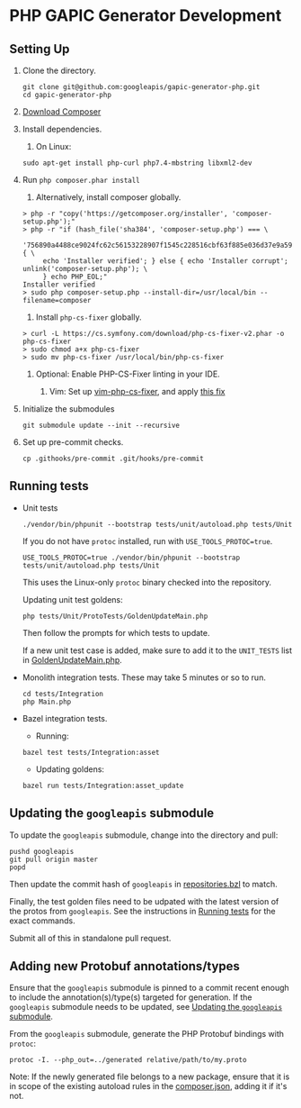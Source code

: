 # PHP GAPIC Generator Development

## Setting Up

1.  Clone the directory.

    ```
    git clone git@github.com:googleapis/gapic-generator-php.git
    cd gapic-generator-php
    ```

2.  [Download Composer](https://getcomposer.org/download/)

3.  Install dependencies.

    1.  On Linux:

    ```
    sudo apt-get install php-curl php7.4-mbstring libxml2-dev
    ```

4.  Run `php composer.phar install`

    1.  Alternatively, install composer globally.

    ```
    > php -r "copy('https://getcomposer.org/installer', 'composer-setup.php');"
    > php -r "if (hash_file('sha384', 'composer-setup.php') === \
         '756890a4488ce9024fc62c56153228907f1545c228516cbf63f885e036d37e9a59d27d63f46af1d4d07ee0f76181c7d3') { \
         echo 'Installer verified'; } else { echo 'Installer corrupt'; unlink('composer-setup.php'); \
         } echo PHP_EOL;"
    Installer verified
    > sudo php composer-setup.php --install-dir=/usr/local/bin --filename=composer
    ```

    1.  Install `php-cs-fixer` globally.

    ```
    > curl -L https://cs.symfony.com/download/php-cs-fixer-v2.phar -o php-cs-fixer
    > sudo chmod a+x php-cs-fixer
    > sudo mv php-cs-fixer /usr/local/bin/php-cs-fixer
    ```

    1.  Optional: Enable PHP-CS-Fixer linting in your IDE.

        1.  Vim: Set up
            [vim-php-cs-fixer](https://github.com/stephpy/vim-php-cs-fixer), and
            apply
            [this fix](https://github.com/stephpy/vim-php-cs-fixer/pull/47)

5.  Initialize the submodules

    ```
    git submodule update --init --recursive
    ```

6.  Set up pre-commit checks.

    ```
    cp .githooks/pre-commit .git/hooks/pre-commit
    ```

## Running tests

-   Unit tests

    ```
    ./vendor/bin/phpunit --bootstrap tests/unit/autoload.php tests/Unit
    ```

    If you do not have `protoc` installed, run with `USE_TOOLS_PROTOC=true`.

    ```
    USE_TOOLS_PROTOC=true ./vendor/bin/phpunit --bootstrap tests/unit/autoload.php tests/Unit
    ```

    This uses the Linux-only `protoc` binary checked into the repository.

    Updating unit test goldens:

    ```
    php tests/Unit/ProtoTests/GoldenUpdateMain.php
    ```

    Then follow the prompts for which tests to update.

    If a new unit test case is added, make sure to add it to the `UNIT_TESTS` list in [GoldenUpdateMain.php](tests/Unit/ProtoTests/GoldenUpdateMain.php).

-   Monolith integration tests. These may take 5 minutes or so to run.

    ```
    cd tests/Integration
    php Main.php
    ```

-   Bazel integration tests.

    -   Running:

    ```
    bazel test tests/Integration:asset
    ```

    -   Updating goldens:

    ```
    bazel run tests/Integration:asset_update
    ```

## Updating the `googleapis` submodule

To update the `googleapis` submodule, change into the directory and pull:

```
pushd googleapis
git pull origin master
popd
```

Then update the commit hash of `googleapis` in [repositories.bzl](./repositories.bzl)
to match.

Finally, the test golden files need to be udpated with the latest
version of the protos from `googleapis`. See the instructions in [Running tests](#running-tests)
for the exact commands.

Submit all of this in standalone pull request.

## Adding new Protobuf annotations/types

Ensure that the `googleapis` submodule is pinned to a commit recent enough to
include the annotation(s)/type(s) targeted for generation. If the `googleapis`
submodule needs to be updated, see [Updating the `googleapis` submodule](#updating-the-googleapis-submodule).

From the `googleapis` submodule, generate the PHP Protobuf bindings with
`protoc`:

    protoc -I. --php_out=../generated relative/path/to/my.proto

Note: If the newly generated file belongs to a new package, ensure that it is
in scope of the existing autoload rules in the [composer.json](./composer.json),
adding it if it's not.